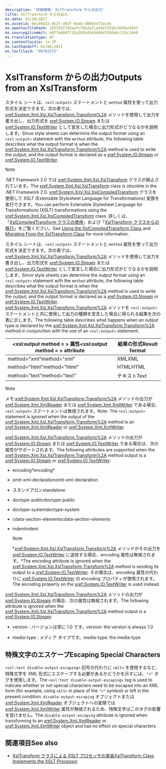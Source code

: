 ```yaml
---
description: '詳細情報: XslTransform からの出力'
title: XslTransform からの出力
ms.date: 03/30/2017
ms.assetid: 8e149d32-4b2f-493f-9e4b-d0d93475acde
ms.openlocfilehash: 103334274daafc7de2e7cadab7191bc5b90a34d3
ms.sourcegitcommit: ddf7edb67715a5b9a45e3dd44536dabc153c1de0
ms.translationtype: HT
ms.contentlocale: ja-JP
ms.lasthandoff: 02/06/2021
ms.locfileid: "99783275"
---
```

# <a name="outputs-from-an-xsltransform"></a><span data-ttu-id="9e415-103">XslTransform からの出力</span><span class="sxs-lookup"><span data-stu-id="9e415-103">Outputs from an XslTransform</span></span>

<span data-ttu-id="9e415-104">スタイル シートは、`<xsl:output>` ステートメントと `method` 属性を使って出力形式を決定できます。次の表では、<xref:System.Xml.Xsl.XslTransform.Transform%2A> メソッドを使用して出力を書き出し、出力形式を <xref:System.IO.Stream> または <xref:System.IO.TextWriter> として宣言した場合に出力形式がどうなるかを説明します。</span><span class="sxs-lookup"><span data-stu-id="9e415-104">Since style sheets can determine the output format using an `<xsl:output>` statement with the `method` attribute, the following table describes what the output format is when the <xref:System.Xml.Xsl.XslTransform.Transform%2A> method is used to write the output, and the output format is declared as a <xref:System.IO.Stream> or <xref:System.IO.TextWriter>.</span></span>  
  
> [!NOTE]
> <span data-ttu-id="9e415-105">.NET Framework 2.0 では <xref:System.Xml.Xsl.XslTransform> クラスが廃止されています。</span><span class="sxs-lookup"><span data-stu-id="9e415-105">The <xref:System.Xml.Xsl.XslTransform> class is obsolete in the .NET Framework 2.0.</span></span> <span data-ttu-id="9e415-106"><xref:System.Xml.Xsl.XslCompiledTransform> クラスを使用して XSLT (Extensible Stylesheet Language for Transformations) 変換を実行できます。</span><span class="sxs-lookup"><span data-stu-id="9e415-106">You can perform Extensible Stylesheet Language for Transformations (XSLT) transformations using the <xref:System.Xml.Xsl.XslCompiledTransform> class.</span></span> <span data-ttu-id="9e415-107">詳しくは、「[XslCompiledTransform クラスの使用](using-the-xslcompiledtransform-class.md)」および「[XslTransform クラスからの移行](migrating-from-the-xsltransform-class.md)」をご覧ください。</span><span class="sxs-lookup"><span data-stu-id="9e415-107">See [Using the XslCompiledTransform Class](using-the-xslcompiledtransform-class.md) and [Migrating From the XslTransform Class](migrating-from-the-xsltransform-class.md) for more information.</span></span>  
  
 <span data-ttu-id="9e415-108">スタイル シートは、`<xsl:output>` ステートメントと `method` 属性を使って出力形式を決定できます。次の表では、<xref:System.Xml.Xsl.XslTransform.Transform%2A> メソッドを使用して出力を書き出し、出力形式を <xref:System.IO.Stream> または <xref:System.IO.TextWriter> として宣言した場合に出力形式がどうなるかを説明します。</span><span class="sxs-lookup"><span data-stu-id="9e415-108">Since style sheets can determine the output format using an `<xsl:output>` statement with the `method` attribute, the following table describes what the output format is when the <xref:System.Xml.Xsl.XslTransform.Transform%2A> method is used to write the output, and the output format is declared as a <xref:System.IO.Stream> or <xref:System.IO.TextWriter>.</span></span> <span data-ttu-id="9e415-109"><xref:System.Xml.Xsl.XslTransform.Transform%2A> メソッドを `<xsl:output>` ステートメントと共に使用して出力の種類を宣言した場合に得られる結果を次の表に示します。</span><span class="sxs-lookup"><span data-stu-id="9e415-109">The following table describes what happens when an output type is declared by the <xref:System.Xml.Xsl.XslTransform.Transform%2A> method in conjunction with the use of an `<xsl:output>` statement:</span></span>  
  
|<span data-ttu-id="9e415-110">\<xsl:output method = > 属性</span><span class="sxs-lookup"><span data-stu-id="9e415-110">\<xsl:output method = > attribute</span></span>|<span data-ttu-id="9e415-111">結果の形式</span><span class="sxs-lookup"><span data-stu-id="9e415-111">Result format</span></span>|  
|-----------------------------------------|-------------------|  
|<span data-ttu-id="9e415-112">method="xml"</span><span class="sxs-lookup"><span data-stu-id="9e415-112">method="xml"</span></span>|<span data-ttu-id="9e415-113">XML</span><span class="sxs-lookup"><span data-stu-id="9e415-113">XML</span></span>|  
|<span data-ttu-id="9e415-114">method="html"</span><span class="sxs-lookup"><span data-stu-id="9e415-114">method="html"</span></span>|<span data-ttu-id="9e415-115">HTML</span><span class="sxs-lookup"><span data-stu-id="9e415-115">HTML</span></span>|  
|<span data-ttu-id="9e415-116">method="text"</span><span class="sxs-lookup"><span data-stu-id="9e415-116">method="text"</span></span>|<span data-ttu-id="9e415-117">テキスト</span><span class="sxs-lookup"><span data-stu-id="9e415-117">Text</span></span>|  
  
> [!NOTE]
> <span data-ttu-id="9e415-118">メモ:<xref:System.Xml.Xsl.XslTransform.Transform%2A> メソッドの出力が <xref:System.Xml.XmlReader> または <xref:System.Xml.XmlWriter> である場合、`<xsl:output>` ステートメントは無視されます。</span><span class="sxs-lookup"><span data-stu-id="9e415-118">Note: The `<xsl:output>` statement is ignored when the output of the <xref:System.Xml.Xsl.XslTransform.Transform%2A> method is an <xref:System.Xml.XmlReader> or <xref:System.Xml.XmlWriter>.</span></span>  
  
 <span data-ttu-id="9e415-119"><xref:System.Xml.Xsl.XslTransform.Transform%2A> メソッドの出力が <xref:System.IO.Stream> または <xref:System.IO.TextWriter> である場合は、次の属性がサポートされます。</span><span class="sxs-lookup"><span data-stu-id="9e415-119">The following attributes are supported when the <xref:System.Xml.Xsl.XslTransform.Transform%2A> method output is a <xref:System.IO.Stream> or <xref:System.IO.TextWriter>:</span></span>  
  
- <span data-ttu-id="9e415-120">encoding\*</span><span class="sxs-lookup"><span data-stu-id="9e415-120">encoding\*</span></span>  
  
- <span data-ttu-id="9e415-121">omit-xml-declaration</span><span class="sxs-lookup"><span data-stu-id="9e415-121">omit-xml-declaration</span></span>  
  
- <span data-ttu-id="9e415-122">スタンドアロン</span><span class="sxs-lookup"><span data-stu-id="9e415-122">standalone</span></span>  
  
- <span data-ttu-id="9e415-123">doctype-public</span><span class="sxs-lookup"><span data-stu-id="9e415-123">doctype-public</span></span>  
  
- <span data-ttu-id="9e415-124">doctype-system</span><span class="sxs-lookup"><span data-stu-id="9e415-124">doctype-system</span></span>  
  
- <span data-ttu-id="9e415-125">cdata-section-elements</span><span class="sxs-lookup"><span data-stu-id="9e415-125">cdata-section-elements</span></span>  
  
- <span data-ttu-id="9e415-126">indent</span><span class="sxs-lookup"><span data-stu-id="9e415-126">indent</span></span>  
  
    > [!NOTE]
    > <span data-ttu-id="9e415-127">\*<xref:System.Xml.Xsl.XslTransform.Transform%2A> メソッドがその出力を <xref:System.IO.TextWriter> に送信する場合、encoding 属性は無視されます。</span><span class="sxs-lookup"><span data-stu-id="9e415-127">\*The encoding attribute is ignored when the <xref:System.Xml.Xsl.XslTransform.Transform%2A> method is sending its output to a <xref:System.IO.TextWriter>.</span></span> <span data-ttu-id="9e415-128">その場合は、encoding 属性の代わりに <xref:System.IO.TextWriter> の encoding プロパティが使用されます。</span><span class="sxs-lookup"><span data-stu-id="9e415-128">The encoding property on the <xref:System.IO.TextWriter> is used instead.</span></span>
  
 <span data-ttu-id="9e415-129"><xref:System.Xml.Xsl.XslTransform.Transform%2A> メソッドの出力が <xref:System.IO.Stream> の場合、次の属性は無視されます。</span><span class="sxs-lookup"><span data-stu-id="9e415-129">The following attribute is ignored when the <xref:System.Xml.Xsl.XslTransform.Transform%2A> method output is a <xref:System.IO.Stream>:</span></span>  
  
- <span data-ttu-id="9e415-130">version : バージョンは常に 1.0 です。</span><span class="sxs-lookup"><span data-stu-id="9e415-130">version: the version is always 1.0</span></span>  
  
- <span data-ttu-id="9e415-131">media-type : メディア タイプです。</span><span class="sxs-lookup"><span data-stu-id="9e415-131">media-type: the media-type</span></span>  
  
## <a name="escaping-special-characters"></a><span data-ttu-id="9e415-132">特殊文字のエスケープ</span><span class="sxs-lookup"><span data-stu-id="9e415-132">Escaping Special Characters</span></span>  

 <span data-ttu-id="9e415-133">`<xsl:text disable-output-escaping>` 記号の代わりに `<&lt>` を使用するなど、特殊文字を XML 形式にエスケープする必要があるかどうかを示すには、`"<"` タグを使用します。</span><span class="sxs-lookup"><span data-stu-id="9e415-133">The `<xsl:text disable-output-escaping>` tag is used to indicate whether or not special characters need to be escaped into an XML form (for example, using `<&lt>` in place of the `"<"` symbol) or left in the present condition.</span></span> <span data-ttu-id="9e415-134">`disable-output-escaping` オブジェクトまたは <xref:System.Xml.XmlReader> オブジェクトへの変換では <xref:System.Xml.XmlWriter> 属性が無視されるため、特殊文字はこのタグの影響を受けません。</span><span class="sxs-lookup"><span data-stu-id="9e415-134">The `disable-output-escaping` attribute is ignored when transforming to an <xref:System.Xml.XmlReader> or <xref:System.Xml.XmlWriter> object and has no effect on special characters.</span></span>  
  
## <a name="see-also"></a><span data-ttu-id="9e415-135">関連項目</span><span class="sxs-lookup"><span data-stu-id="9e415-135">See also</span></span>

- [<span data-ttu-id="9e415-136">XslTransform クラスによる XSLT プロセッサの実装</span><span class="sxs-lookup"><span data-stu-id="9e415-136">XslTransform Class Implements the XSLT Processor</span></span>](xsltransform-class-implements-the-xslt-processor.md)
